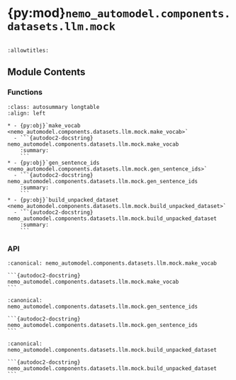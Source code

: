 # {py:mod}`nemo_automodel.components.datasets.llm.mock`

```{py:module} nemo_automodel.components.datasets.llm.mock
```

```{autodoc2-docstring} nemo_automodel.components.datasets.llm.mock
:allowtitles:
```

## Module Contents

### Functions

````{list-table}
:class: autosummary longtable
:align: left

* - {py:obj}`make_vocab <nemo_automodel.components.datasets.llm.mock.make_vocab>`
  - ```{autodoc2-docstring} nemo_automodel.components.datasets.llm.mock.make_vocab
    :summary:
    ```
* - {py:obj}`gen_sentence_ids <nemo_automodel.components.datasets.llm.mock.gen_sentence_ids>`
  - ```{autodoc2-docstring} nemo_automodel.components.datasets.llm.mock.gen_sentence_ids
    :summary:
    ```
* - {py:obj}`build_unpacked_dataset <nemo_automodel.components.datasets.llm.mock.build_unpacked_dataset>`
  - ```{autodoc2-docstring} nemo_automodel.components.datasets.llm.mock.build_unpacked_dataset
    :summary:
    ```
````

### API

````{py:function} make_vocab(vocab_size: int = 100)
:canonical: nemo_automodel.components.datasets.llm.mock.make_vocab

```{autodoc2-docstring} nemo_automodel.components.datasets.llm.mock.make_vocab
```
````

````{py:function} gen_sentence_ids(vocab, mean_len: float, std_len: float, max_len: int)
:canonical: nemo_automodel.components.datasets.llm.mock.gen_sentence_ids

```{autodoc2-docstring} nemo_automodel.components.datasets.llm.mock.gen_sentence_ids
```
````

````{py:function} build_unpacked_dataset(*, num_sentences: int = 10, mean_len: float = 20.0, std_len: float = 6.0, vocab_size: int = 100, max_sentence_len: int = 64, seed: int = 0, tokenizer=None)
:canonical: nemo_automodel.components.datasets.llm.mock.build_unpacked_dataset

```{autodoc2-docstring} nemo_automodel.components.datasets.llm.mock.build_unpacked_dataset
```
````
